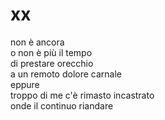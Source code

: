# xx

non è ancora  
o non è più il tempo  
di prestare orecchio  
a un remoto dolore carnale  
eppure  
troppo di me c'è rimasto incastrato  
onde il continuo riandare
